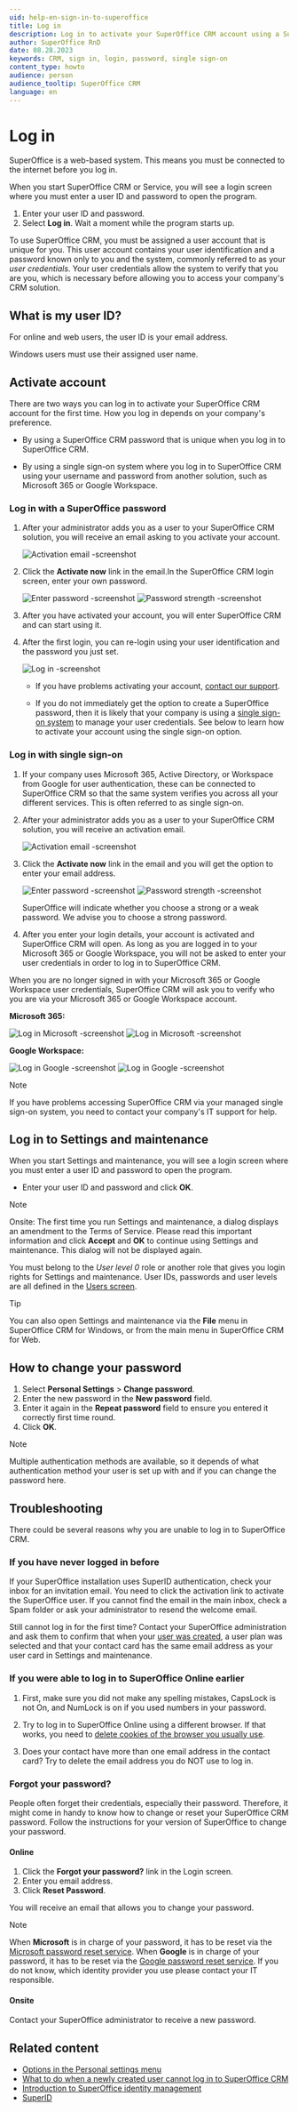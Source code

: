 ```yaml
---
uid: help-en-sign-in-to-superoffice
title: Log in
description: Log in to activate your SuperOffice CRM account using a SuperOffice CRM password or a single sign-on option.
author: SuperOffice RnD
date: 08.28.2023
keywords: CRM, sign in, login, password, single sign-on
content_type: howto
audience: person
audience_tooltip: SuperOffice CRM
language: en
---
```


# Log in

SuperOffice is a web-based system. This means you must be connected to the internet before you log in.

When you start SuperOffice CRM or Service, you will see a login screen where you must enter a user ID and password to open the program.

1. Enter your user ID and password.
2. Select **Log in**. Wait a moment while the program starts up.

To use SuperOffice CRM, you must be assigned a user account that is unique for you. This user account contains your user identification and a password known only to you and the system, commonly referred to as your *user credentials*. Your user credentials allow the system to verify that you are you, which is necessary before allowing you to access your company's CRM solution.

## What is my user ID?

For online and web users, the user ID is your email address.

Windows users must use their assigned user name.

## Activate account

There are two ways you can log in to activate your SuperOffice CRM account for the first time. How you log in depends on your company's preference.

* By using a SuperOffice CRM password that is unique when you log in to SuperOffice CRM.

* By using a single sign-on system where you log in to SuperOffice CRM using your username and password from another solution, such as Microsoft 365 or Google Workspace.

### Log in with a SuperOffice password

1. After your administrator adds you as a user to your SuperOffice CRM solution, you will receive an email asking to you activate your account.

    ![Activation email -screenshot][img5]

1. Click the **Activate now** link in the email.In the SuperOffice CRM login screen, enter your own password.

    ![Enter password -screenshot][img6] ![Password strength -screenshot][img3]

1. After you have activated your account, you will enter SuperOffice CRM and can start using it.

1. After the first login, you can re-login using your user identification and the password you just set.

    ![Log in -screenshot][img4]

    * If you have problems activating your account, [contact our support][1].

    * If you do not immediately get the option to create a SuperOffice password, then it is likely that your company is using a [single sign-on system][7] to manage your user credentials. See below to learn how to activate your account using the single sign-on option.

### Log in with single sign-on

1. If your company uses Microsoft 365, Active Directory, or Workspace from Google for user authentication, these can be connected to SuperOffice CRM so that the same system verifies you across all your different services. This is often referred to as single sign-on.

1. After your administrator adds you as a user to your SuperOffice CRM solution, you will receive an activation email.

    ![Activation email -screenshot][img5]

1. Click the **Activate now** link in the email and you will get the option to enter your email address.

    ![Enter password -screenshot][img6] ![Password strength -screenshot][img3]

    SuperOffice will indicate whether you choose a strong or a weak password. We advise you to choose a strong password.

1. After you enter your login details, your account is activated and SuperOffice CRM will open. As long as you are logged in to your Microsoft 365 or Google Workspace, you will not be asked to enter your user credentials in order to log in to SuperOffice CRM.

When you are no longer signed in with your Microsoft 365 or Google Workspace user credentials, SuperOffice CRM will ask you to verify who you are via your Microsoft 365 or Google Workspace account.

**Microsoft 365:**

![Log in Microsoft -screenshot][img4] ![Log in Microsoft -screenshot][img9]

**Google Workspace:**

![Log in Google -screenshot][img7] ![Log in Google -screenshot][img8]

> [!NOTE]
> If you have problems accessing SuperOffice CRM via your managed single sign-on system, you need to contact your company's IT support for help.

## Log in to Settings and maintenance

When you start Settings and maintenance, you will see a login screen where you must enter a user ID and password to open the program.

* Enter your user ID and password and click **OK**.

> [!NOTE]
> Onsite: The first time you run Settings and maintenance, a dialog displays an amendment to the Terms of Service. Please read this important information and click **Accept** and **OK** to continue using Settings and maintenance. This dialog will not be displayed again.

You must belong to the *User level 0* role or another role that gives you login rights for Settings and maintenance. User IDs, passwords and user levels are all defined in the [Users screen][2].

> [!TIP]
> You can also open Settings and maintenance via the **File** menu in SuperOffice CRM for Windows, or from the main menu in SuperOffice CRM for Web.

## How to change your password

1. Select <i class="ph ph-user-circle" aria-hidden="true"></i> **Personal Settings** > **Change password**.
2. Enter the new password in the **New password** field.
3. Enter it again in the **Repeat password** field to ensure you entered it correctly first time round.
4. Click **OK**.

> [!NOTE]
> Multiple authentication methods are available, so it depends of what authentication method your user is set up with and if you can change the password here.

## Troubleshooting

There could be several reasons why you are unable to log in to SuperOffice CRM.

### If you have never logged in before

If your SuperOffice installation uses SuperID authentication, check your inbox for an invitation email. You need to click the activation link to activate the SuperOffice user. If you cannot find the email in the main inbox, check a Spam folder or ask your administrator to resend the welcome email.

Still cannot log in for the first time? Contact your SuperOffice administration and ask them to confirm that when your [user was created][3], a user plan was selected and that your contact card has the same email address as your user card in Settings and maintenance.

### If you were able to log in to SuperOffice Online earlier

1. First, make sure you did not make any spelling mistakes, CapsLock is not On, and NumLock is on if you used numbers in your password.

1. Try to log in to SuperOffice Online using a different browser. If that works, you need to [delete cookies of the browser you usually use][12].

1. Does your contact have more than one email address in the contact card? Try to delete the email address you do NOT use to log in.

### <a id="forgot-password"></a>Forgot your password?

People often forget their credentials, especially their password. Therefore, it might come in handy to know how to change or reset your SuperOffice CRM password. Follow the instructions for your version of SuperOffice to change your password.

#### Online

1. Click the **Forgot your password?** link in the Login screen.
2. Enter you email address.
3. Click **Reset Password**.

You will receive an email that allows you to change your password.

> [!NOTE]
> When **Microsoft** is in charge of your password, it has to be reset via the [Microsoft password reset service][10].
> When **Google** is in charge of your password, it has to be reset via the [Google password reset service][11].
> If you do not know, which identity provider you use please contact your IT responsible.

#### Onsite

Contact your SuperOffice administrator to receive a new password.

## Related content

* [Options in the Personal settings menu][6]
* [What to do when a newly created user cannot log in to SuperOffice CRM][4]
* [Introduction to SuperOffice identity management][8]
* [SuperID][9]

<!-- Referenced links -->
[1]: https://community.superoffice.com/en/support-faqs/
[2]: ../../admin/user-management/learn/index.md
[3]: ../../admin/user-management/learn/add-associate.md
[4]: ../../admin/user-management/learn/add-associate.md#troubleshooting
[6]: preferences.md#options
[7]: ../../../en/identity-management/single-sign-on/index.md
[8]: ../../../en/identity-management/overview.md
[9]: ../../../en/identity-management/superid/overview.md
[10]: https://docs.microsoft.com/en-us/office365/admin/add-users/reset-passwords?view=o365-worldwide#reset-my-office-365-tenant-admin-password
[11]: https://support.google.com/a/answer/33319?hl=en
[12]: http://www.digitaltrends.com/computing/how-to-delete-cookies-in-chrome-firefox-safari-and-ie/

<!-- Referenced images -->
[img3]: ../../../media/loc/en/learn/create-password-strenght-indicator.png
[img4]: ../../../media/loc/en/learn/login-screen.png
[img5]: ../../../media/loc/en/learn/activate-now-email.png
[img6]: ../../../media/loc/en/learn/create-password.png
[img7]: ../../../media/loc/en/learn/login-screen-google.png
[img8]: ../../../media/loc/en/learn/login-screen-google-password.png
[img9]: ../../../media/loc/en/learn/login-screen-microsoft-password.png
